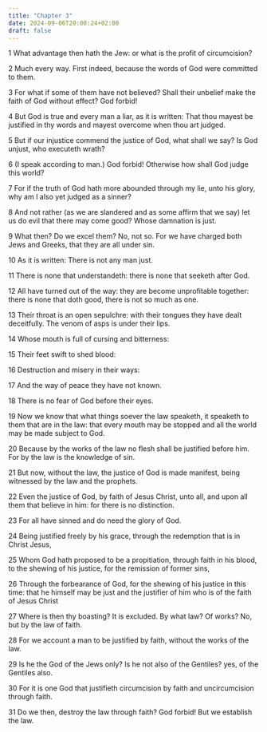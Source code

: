 ```yaml
---
title: "Chapter 3"
date: 2024-09-06T20:00:24+02:00
draft: false
---
```



1 What advantage then hath the Jew: or what is the profit of circumcision?

2 Much every way. First indeed, because the words of God were committed to them.

3 For what if some of them have not believed? Shall their unbelief make the faith of God without effect? God forbid!

4 But God is true and every man a liar, as it is written: That thou mayest be justified in thy words and mayest overcome when thou art judged.

5 But if our injustice commend the justice of God, what shall we say? Is God unjust, who executeth wrath?

6 (I speak according to man.) God forbid! Otherwise how shall God judge this world?

7 For if the truth of God hath more abounded through my lie, unto his glory, why am I also yet judged as a sinner?

8 And not rather (as we are slandered and as some affirm that we say) let us do evil that there may come good? Whose damnation is just.

9 What then? Do we excel them? No, not so. For we have charged both Jews and Greeks, that they are all under sin.

10 As it is written: There is not any man just.

11 There is none that understandeth: there is none that seeketh after God.

12 All have turned out of the way: they are become unprofitable together: there is none that doth good, there is not so much as one.

13 Their throat is an open sepulchre: with their tongues they have dealt deceitfully. The venom of asps is under their lips.

14 Whose mouth is full of cursing and bitterness:

15 Their feet swift to shed blood:

16 Destruction and misery in their ways:

17 And the way of peace they have not known.

18 There is no fear of God before their eyes.

19 Now we know that what things soever the law speaketh, it speaketh to them that are in the law: that every mouth may be stopped and all the world may be made subject to God.

20 Because by the works of the law no flesh shall be justified before him. For by the law is the knowledge of sin.

21 But now, without the law, the justice of God is made manifest, being witnessed by the law and the prophets.

22 Even the justice of God, by faith of Jesus Christ, unto all, and upon all them that believe in him: for there is no distinction.

23 For all have sinned and do need the glory of God.

24 Being justified freely by his grace, through the redemption that is in Christ Jesus,

25 Whom God hath proposed to be a propitiation, through faith in his blood, to the shewing of his justice, for the remission of former sins,

26 Through the forbearance of God, for the shewing of his justice in this time: that he himself may be just and the justifier of him who is of the faith of Jesus Christ

27 Where is then thy boasting? It is excluded. By what law? Of works? No, but by the law of faith.

28 For we account a man to be justified by faith, without the works of the law.

29 Is he the God of the Jews only? Is he not also of the Gentiles? yes, of the Gentiles also.

30 For it is one God that justifieth circumcision by faith and uncircumcision through faith.

31 Do we then, destroy the law through faith? God forbid! But we establish the law.

